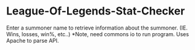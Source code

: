 # League-Of-Legends-Stat-Checker
Enter a summoner name to retrieve information about the summoner. (IE. Wins, losses, win%, etc..) 
*Note, need commons io to run program. Uses Apache to parse API.
